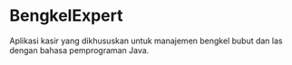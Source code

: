 # BengkelExpert
Aplikasi kasir yang dikhususkan untuk manajemen bengkel bubut dan las dengan bahasa pemprograman Java.
